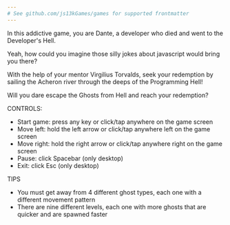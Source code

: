 ```yaml
---
# See github.com/js13kGames/games for supported frontmatter
---
```

In this addictive game, you are Dante, a developer who died and went to the Developer's Hell.

Yeah, how could you imagine those silly jokes about javascript would bring you there?

With the help of your mentor Virgilius Torvalds, seek your redemption by sailing the Acheron river through the deeps of the Programming Hell!

Will you dare escape the Ghosts from Hell and reach your redemption?

CONTROLS:

* Start game: press any key or click/tap anywhere on the game screen
* Move left: hold the left arrow or click/tap anywhere left on the game screen
* Move right: hold the right arrow or click/tap anywhere right on the game screen
* Pause: click Spacebar (only desktop)
* Exit: click Esc (only desktop)

TIPS

* You must get away from 4 different ghost types, each one with a different movement pattern
* There are nine different levels, each one with more ghosts that are quicker and are spawned faster